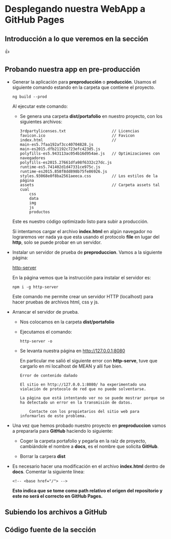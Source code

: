 # Desplegando nuestra WebApp a GitHub Pages

## Introducción a lo que veremos en la sección

:+1:

## Probando nuestra app en pre-producción

* Generar la aplicación para **preproducción** o **producción**. Usamos el siguiente comando estando en la carpeta que contiene el proyecto.

    `ng build --prod`

    Al ejecutar este comando:

    * Se genera una carpeta **dist/portafolio** en nuestro proyecto, con los siguientes archivos:

        ```
        3rdpartylicenses.txt                    // Licencias
        favicon.ico                             // Favicon
        index.html                              // 
        main-es5.7faa192af3cc40704828.js
        main-es2015.dfb21192c723efc423d5.js
        polyfills-es5.943113ac054b16d954ae.js   // Optimizaciones con navegadores
        polyfills-es2015.27661dfa98f6332c27dc.js
        runtime-es5.741402d1d47331ce975c.js
        runtime-es2015.858f8dd898b75fe86926.js
        styles.93068e0f8ba2561aeeca.css         // Los estilos de la página
        assets                                  // Carpeta assets tal cual
            css
            data
            img
            js
            productos
        ```

    Este es nuestro código optimizado listo para subir a producción.

    Si intentamos cargar el archivo **index.html** en algún navegador no lograremos ver nada ya que esta usando el protocolo **file** en lugar del **http**, solo se puede probar en un servidor.

* Instalar un servidor de prueba de **preproduccion**. Vamos a la siguiente página:

    [http-server](https://www.npmjs.com/package/http-server)

    En la página vemos que la instrucción para instalar el servidor es:

    `npm i -g http-server` 

    Este comando me permite crear un servidor HTTP (localhost) para hacer pruebas de archivos html, css y js.

* Arrancar el servidor de prueba.

    * Nos colocamos en la carpeta **dist/portafolio** 

    * Ejecutamos el comando:

        `http-server -o`

    * Se levanta nuestra página en http://127.0.0.1:8080

        En particular me salió el siguiente error con **http-serve**, tuve que cargarlo en mi localhost de MEAN y allí fue bien.

        ```
        Error de contenido dañado

        El sitio en http://127.0.0.1:8080/ ha experimentado una violación de protocolo de red que no puede solventarse.

        La página que está intentando ver no se puede mostrar porque se ha detectado un error en la transmisión de datos.

            Contacte con los propietarios del sitio web para informarles de este problema.
        ```

* Una vez que hemos probado nuestro proyecto en **preproduccion** vamos a prepararla para **GitHub** haciendo lo siguiente:

    * Coger la carpeta portafolio y pegarla en la raíz de proyecto, cambiándole el nombre a **docs**, es el nombre que solicita **GitHub**.

    * Borrar la carpera **dist**


* Es necesario hacer una modificación en el archivo **index.html** dentro de **docs**. Comentar la siguiente línea:

    `<!-- <base href="/"> -->`

    **Esto indica que se tome como path relativo el origen del repositorio y este no será el correcto en GitHub Pages.**
    
## Subiendo los archivos a GitHub

## Código fuente de la sección


